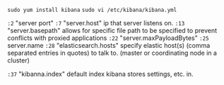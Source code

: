 `sudo yum install kibana`
`sudo vi /etc/kibana/kibana.yml`

`:2` "server port"
`:7` "server.host" ip that server listens on.
`:13` "server.basepath" allows for specific file path to be specified to prevent conflicts with proxied applications
`:22` "server.maxPayloadBytes"
`:25` server.name
`:28` "elasticsearch.hosts"  specify elastic host(s) (comma separated entries in quotes) to talk to. (master or coordinating node in a cluster)

`:37` "kibanna.index" default index kibana stores settings, etc. in.
